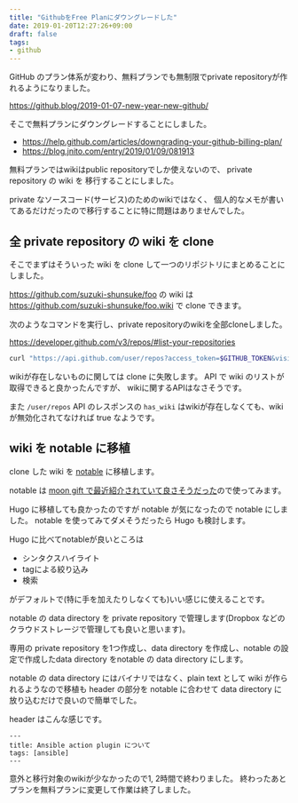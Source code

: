 ```yaml
---
title: "GithubをFree Planにダウングレードした"
date: 2019-01-20T12:27:26+09:00
draft: false
tags:
- github
---
```


GitHub のプラン体系が変わり、無料プランでも無制限でprivate repositoryが作れるようになりました。

https://github.blog/2019-01-07-new-year-new-github/

そこで無料プランにダウングレードすることにしました。

* https://help.github.com/articles/downgrading-your-github-billing-plan/
* https://blog.jnito.com/entry/2019/01/09/081913

無料プランではwikiはpublic repositoryでしか使えないので、
private repository の wiki を 移行することにしました。

private なソースコード(サービス)のためのwikiではなく、
個人的なメモが書いてあるだけだったので移行することに特に問題はありませんでした。

## 全 private repository の wiki を clone

そこでまずはそういった wiki を clone して一つのリポジトリにまとめることにしました。

https://github.com/suzuki-shunsuke/foo の wiki は
https://github.com/suzuki-shunsuke/foo.wiki で clone できます。

次のようなコマンドを実行し、private repositoryのwikiを全部cloneしました。

https://developer.github.com/v3/repos/#list-your-repositories

```sh
curl "https://api.github.com/user/repos?access_token=$GITHUB_TOKEN&visibility=private" | jq -r '.[].html_url' | xargs -I{} -n 1 git clone {}.wiki
```

wikiが存在しないものに関しては clone に失敗します。
API で wiki のリストが取得できると良かったんですが、
wikiに関するAPIはなさそうです。

また `/user/repos` API のレスポンスの `has_wiki` はwikiが存在しなくても、wikiが無効化されてなければ true なようです。

## wiki を notable に移植

clone した wiki を [notable](https://github.com/fabiospampinato/notable) に移植します。

notable は [moon gift で最近紹介されていて良さそうだった](https://www.moongift.jp/2019/01/notable-%E6%B7%BB%E4%BB%98%E3%83%95%E3%82%A1%E3%82%A4%E3%83%AB%E3%82%82%E4%BD%BF%E3%81%88%E3%82%8Bmarkdown%E8%A8%98%E6%B3%95%E3%81%AE%E3%83%A1%E3%83%A2/)ので使ってみます。

Hugo に移植しても良かったのですが notable が気になったので notable にしました。
notable を使ってみてダメそうだったら Hugo も検討します。

Hugo に比べてnotableが良いところは

* シンタクスハイライト
* tagによる絞り込み
* 検索

がデフォルトで(特に手を加えたりしなくても)いい感じに使えることです。

notable の data directory を private repository で管理します(Dropbox などのクラウドストレージで管理しても良いと思います)。

専用の private repository を1つ作成し、data directory を作成し、notable の設定で作成したdata directory をnotable の data directory にします。

notable の data directory にはバイナリではなく、plain text として wiki が作られるようなので移植も header の部分を notable に合わせて data directory に放り込むだけで良いので簡単でした。

header はこんな感じです。

```
---
title: Ansible action plugin について
tags: [ansible]
---
```

意外と移行対象のwikiが少なかったので1, 2時間で終わりました。
終わったあとプランを無料プランに変更して作業は終了しました。
